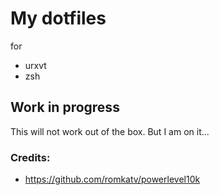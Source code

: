 # My dotfiles

for 

 - urxvt
 - zsh
 
## Work in progress
This will not work out of the box. But I am on it...
 
### Credits: 
 - https://github.com/romkatv/powerlevel10k

